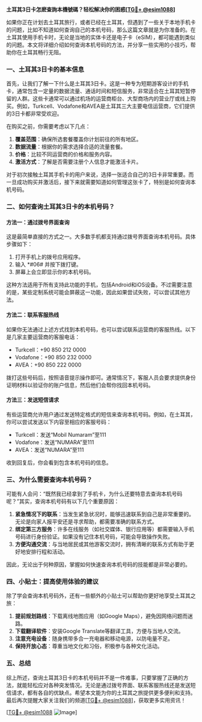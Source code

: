 **土耳其3日卡怎麽查詢本機號碼？轻松解决你的困惑[[TG💪+ @esim1088](https://t.me/s/esim1088)]**

如果你正在计划去土耳其旅行，或者已经在土耳其，但遇到了一些关于本地手机卡的问题，比如不知道如何查询自己的本机号码，那么这篇文章就是为你准备的。在土耳其使用手机卡时，无论是当地的实体卡还是电子卡（eSIM），都可能遇到类似的问题。本文将详细介绍如何查询本机号码的方法，并分享一些实用的小技巧，帮助你在土耳其畅行无阻。

### 一、土耳其3日卡的基本信息

首先，让我们了解一下什么是土耳其3日卡。这是一种专为短期游客设计的手机卡，通常包含一定量的数据流量、通话时间和短信服务，非常适合在土耳其短暂停留的人群。这些卡通常可以通过机场的运营商柜台、大型商场内的营业厅或线上购买。例如，Turkcell、Vodafone和AVEA是土耳其三大主要电信运营商，它们提供的3日卡都非常受欢迎。

在购买之前，你需要考虑以下几点：
1. **覆盖范围**：确保所选套餐覆盖你计划前往的所有地区。
2. **数据流量**：根据你的需求选择合适的流量套餐。
3. **价格**：比较不同运营商的价格和服务内容。
4. **激活方式**：了解是否需要注册个人信息才能激活卡片。

对于初次接触土耳其手机卡的用户来说，选择一张适合自己的3日卡非常重要。而一旦成功购买并激活后，接下来就需要知道如何管理这张卡了，特别是如何查询本机号码。

### 二、如何查询土耳其3日卡的本机号码？

#### 方法一：通过拨号界面查询
这是最简单直接的方式之一。大多数手机都支持通过拨号界面查询本机号码。具体步骤如下：

1. 打开手机上的拨号应用程序。
2. 输入 *#06# 并按下拨打键。
3. 屏幕上会立即显示你的本机号码。

这种方法适用于所有支持此功能的手机，包括Android和iOS设备。不过需要注意的是，某些定制系统可能会屏蔽这一功能，因此如果尝试失败，可以尝试其他方法。

#### 方法二：联系客服热线
如果你无法通过上述方式找到本机号码，也可以尝试联系运营商的客服热线。以下是几家主要运营商的客服电话：

- Turkcell：+90 850 212 0000
- Vodafone：+90 850 232 0000
- AVEA：+90 850 222 0000

拨打这些号码后，按照语音提示操作即可。通常情况下，客服人员会要求提供身份证明材料以验证你的账户信息，然后他们会帮你找回本机号码。

#### 方法三：发送短信请求
有些运营商允许用户通过发送特定格式的短信来查询本机号码。例如，在土耳其，你可以尝试发送以下内容至相应的客服号码：

- Turkcell：发送“Mobil Numaram”至111
- Vodafone：发送“NUMARA”至111
- AVEA：发送“NUMARA”至111

收到回复后，你会看到包含本机号码的信息。

### 三、为什么需要查询本机号码？

可能有人会问：“既然我已经拿到了手机卡，为什么还要特意去查询本机号码呢？”其实，查询本机号码有以下几个重要原因：

1. **紧急情况下的联系**：当发生紧急状况时，能够迅速联系到自己是非常重要的。无论是向家人报平安还是寻求帮助，都需要准确的联系方式。
2. **绑定第三方服务**：许多在线服务（如社交媒体、银行应用等）都需要输入手机号码进行身份验证。如果没有记住本机号码，可能会导致操作失败。
3. **方便沟通交流**：与当地居民或其他游客交流时，拥有清晰的联系方式有助于更好地安排行程和活动。

因此，无论出于何种原因，掌握如何快速查询本机号码的技能都是非常必要的。

### 四、小贴士：提高使用体验的建议

除了学会查询本机号码外，还有一些额外的小贴士可以帮助你更好地享受土耳其之旅：

1. **提前规划路线**：下载离线地图应用（如Google Maps），避免因网络问题而迷路。
2. **下载翻译软件**：安装Google Translate等翻译工具，方便与当地人交流。
3. **注意充电设备**：随身携带多合一充电器和移动电源，以防电量不足。
4. **保持开放心态**：尊重当地文化和习俗，积极参与各种文化活动。

### 五、总结

综上所述，查询土耳其3日卡的本机号码并不是一件难事，只要掌握了正确的方法，就能轻松应对各种突发情况。无论是通过拨号界面、联系客服热线还是发送短信请求，都有各自的优缺点。希望本文能为你的土耳其之旅提供更多便利和支持。最后再次提醒大家关注我们的频道[[TG💪+ @esim1088](https://t.me/s/esim1088)]，获取更多实用资讯！

[[TG💪+ @esim1088](https://t.me/s/esim1088) ![Image](https://i.postimg.cc/4NQfJmqS/Snipaste-2025-05-13-00-14-12.png)]